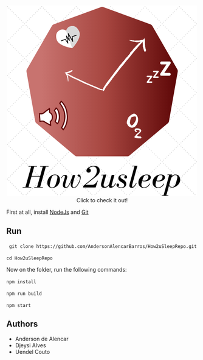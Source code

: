 
<p align="center">
  <a href="https://andersonalencarbarros.github.io/How2uSleepRepo/" target="_blank">
    <img src="./1.png"><br/>
  </a>
  Click to check it out!
</p>

First at all, install [NodeJs](https://nodejs.org/en) and [Git](https://git-scm.com/)

## Run

``` git clone https://github.com/AndersonAlencarBarros/How2uSleepRepo.git```

```cd How2uSleepRepo```

Now on the folder, run the following commands:

```npm install```

```npm run build```

```npm start```

## Authors

* Anderson de Alencar
* Djeysi Alves
* Uendel Couto
